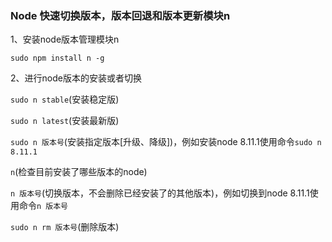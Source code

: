 ### Node 快速切换版本，版本回退和版本更新模块n

1、安装node版本管理模块n

`sudo npm install n -g`

2、进行node版本的安装或者切换

`sudo n stable`(安装稳定版)

`sudo n latest`(安装最新版)

`sudo n 版本号`(安装指定版本[升级、降级])，例如安装node 8.11.1使用命令`sudo n 8.11.1`

`n`(检查目前安装了哪些版本的node)

`n 版本号`(切换版本，不会删除已经安装了的其他版本)，例如切换到node 8.11.1使用命令`n 版本号`

`sudo n rm 版本号`(删除版本)

